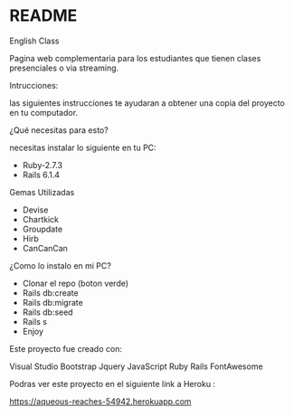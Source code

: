 # README

English Class

Pagina web complementaria para los estudiantes que tienen clases presenciales o via streaming. 

Intrucciones:

las siguientes instrucciones te ayudaran a obtener una copia del proyecto en tu computador. 

¿Qué necesitas para esto?

necesitas instalar lo siguiente en tu PC:

- Ruby-2.7.3
- Rails 6.1.4

Gemas Utilizadas

- Devise
- Chartkick
- Groupdate
- Hirb
- CanCanCan

¿Como lo instalo en mi PC?

- Clonar el repo (boton verde)
- Rails db:create
- Rails db:migrate
- Rails db:seed
- Rails s
- Enjoy


Este proyecto fue creado con:

Visual Studio
Bootstrap
Jquery
JavaScript
Ruby
Rails
FontAwesome

Podras ver este proyecto en el siguiente link a Heroku :

https://aqueous-reaches-54942.herokuapp.com

